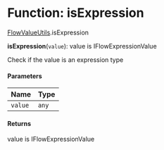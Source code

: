 # Function: isExpression

[FlowValueUtils](/auto-docs/form-materials/modules/FlowValueUtils.md).isExpression

**isExpression**(`value`): value is IFlowExpressionValue

Check if the value is an expression type

#### Parameters

| Name | Type |
| :------ | :------ |
| `value` | `any` |

#### Returns

value is IFlowExpressionValue
